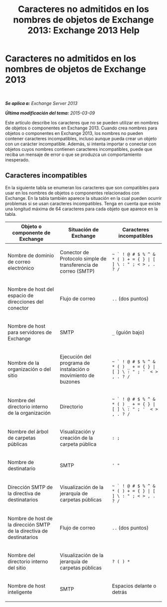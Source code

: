 ﻿---
title: 'Caracteres no admitidos en los nombres de objetos de Exchange 2013: Exchange 2013 Help'
TOCTitle: Caracteres no admitidos en los nombres de objetos de Exchange 2013
ms:assetid: 76fa4e23-f0f6-473b-9227-70ded907578f
ms:mtpsurl: https://technet.microsoft.com/es-es/library/Dn169553(v=EXCHG.150)
ms:contentKeyID: 54652442
ms.date: 04/23/2018
mtps_version: v=EXCHG.150
ms.translationtype: HT
---

# Caracteres no admitidos en los nombres de objetos de Exchange 2013

 

_**Se aplica a:** Exchange Server 2013_

_**Última modificación del tema:** 2015-03-09_

Este artículo describe los caracteres que no se pueden utilizar en nombres de objetos o componentes en Exchange 2013. Cuando crea nombres para objetos o componentes en Exchange 2013, los nombres no pueden contener caracteres incompatibles, incluso aunque pueda crear un objeto con un carácter incompatible. Además, si intenta importar o conectar con objetos cuyos nombres contienen caracteres incompatibles, puede que reciba un mensaje de error o que se produzca un comportamiento inesperado.

## Caracteres incompatibles

En la siguiente tabla se enumeran los caracteres que son compatibles para usar en los nombres de objetos o componentes relacionados con Exchange. En la tabla también aparece la situación en la cual pueden ocurrir problemas si se usan caracteres incompatibles. Tenga en cuenta que existe una longitud máxima de 64 caracteres para cada objeto que aparece en la tabla.


<table>
<colgroup>
<col style="width: 33%" />
<col style="width: 33%" />
<col style="width: 33%" />
</colgroup>
<thead>
<tr class="header">
<th>Objeto o componente de Exchange</th>
<th>Situación de Exchange</th>
<th>Caracteres incompatibles</th>
</tr>
</thead>
<tbody>
<tr class="odd">
<td><p>Nombre de dominio de correo electrónico</p></td>
<td><p>Conector de Protocolo simple de transferencia de correo (SMTP)</p></td>
<td><p><code>~ ` ! @ # $ % ^ &amp; * ( ) + = { } | [ ] \ : &quot; ; &lt; &gt; , . ? /</code></p></td>
</tr>
<tr class="even">
<td><p>Nombre de host del espacio de direcciones del conector</p></td>
<td><p>Flujo de correo</p></td>
<td><p><code>..</code> (dos puntos)</p></td>
</tr>
<tr class="odd">
<td><p>Nombre de host para servidores de Exchange</p></td>
<td><p>SMTP</p></td>
<td><p><code>_</code> (guión bajo)</p></td>
</tr>
<tr class="even">
<td><p>Nombre de la organización o del sitio</p></td>
<td><p>Ejecución del programa de instalación o movimiento de buzones</p></td>
<td><p><code>~ ` ! @ # $ % ^ &amp; * ( ) _ + = { } | [ ] \ : &quot; ; '  &lt; &gt; , . ? /</code></p></td>
</tr>
<tr class="odd">
<td><p>Nombre del directorio interno de la organización</p></td>
<td><p>Directorio</p></td>
<td><p><code>~ ` ! @ # $ % ^ &amp; * ( ) _ + = { } | [ ] \ : &quot; ; '  &lt; &gt; , . ? /</code></p></td>
</tr>
<tr class="even">
<td><p>Nombre del árbol de carpetas públicas</p></td>
<td><p>Visualización y creación de la carpeta pública</p></td>
<td><p><code>: ;</code></p></td>
</tr>
<tr class="odd">
<td><p>Nombre de destinatario</p></td>
<td><p>SMTP</p></td>
<td><p><code>' &quot;</code></p></td>
</tr>
<tr class="even">
<td><p>Dirección SMTP de la directiva de destinatarios</p></td>
<td><p>Visualización de la jerarquía de carpetas públicas</p></td>
<td><p><code>~ ` ! @ # $ % ^ &amp; * ( ) + = { } | [ ] \ : &quot; ; &lt; &gt; , . ? /</code></p></td>
</tr>
<tr class="odd">
<td><p>Nombre de host de la dirección SMTP de la directiva de destinatarios</p></td>
<td><p>Flujo de correo</p></td>
<td><p><code>..</code> (dos puntos)</p></td>
</tr>
<tr class="even">
<td><p>Nombre del directorio interno del sitio</p></td>
<td><p>Visualización de la jerarquía de carpetas públicas</p></td>
<td><p><code>? ( ) *</code></p></td>
</tr>
<tr class="odd">
<td><p>Nombre de host inteligente</p></td>
<td><p>SMTP</p></td>
<td><p>Espacios delante o detrás</p></td>
</tr>
</tbody>
</table>

